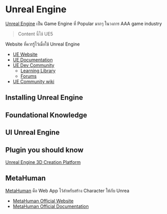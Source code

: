 
# Unreal Engine

[Unreal Engine](https://www.unrealengine.com/en-US) เป็น Game Engine ที่ Popular มากๆ ในวงการ AAA game industry

> Content นี้ใช้  UE5

Website ที่ควรรู้ไว้เมื่อใช้ Unreal Engine

- [UE Website](https://www.unrealengine.com/en-US)
- [UE Documentation](https://docs.unrealengine.com/5.0/en-US/)
- [UE Dev Community](https://dev.epicgames.com/community/)
  - [Learning Library](https://dev.epicgames.com/community/learning)
  - [Forums](https://forums.unrealengine.com/)
- [UE Community wiki](https://unrealcommunity.wiki/)

## Installing Unreal Engine

## Foundational Knowledge

## UI Unreal Engine

## Plugin you should know

[Unreal Engine 3D Creation Platform](https://developer.nvidia.com/game-engines/unreal-engine)


## MetaHuman

[MetaHuman](metahuman/README.md) คือ Web App ไว้สำหรับสร้าง Character ให้กับ Unrea

- [MetaHuman Official Website](https://metahuman.unrealengine.com/)
- [MetaHuman Official Documentation](https://docs.metahuman.unrealengine.com/en-US/)